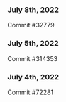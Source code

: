 ### July 8th, 2022

Commit #32779

### July 5th, 2022

Commit #314353


### July 4th, 2022

Commit #72281
